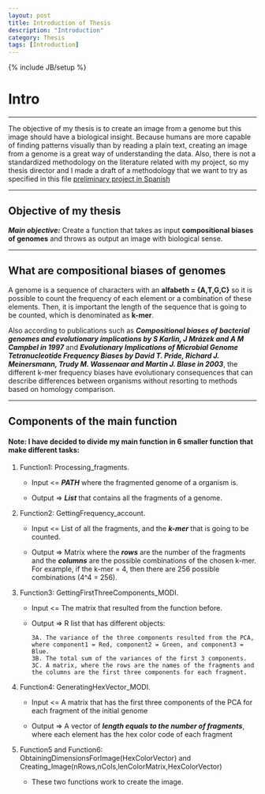 ```yaml
---
layout: post
title: Introduction of Thesis
description: "Introduction"
category: Thesis
tags: [Introduction]
---
```

{% include JB/setup %}

# Intro

------

The objective of my thesis is to create an image from a genome but this image should have a biological insight. Because humans are more capable of finding patterns visually than by reading a plain text, creating an image from a genome is a great way of understanding the data. Also, there is not a standardized methodology on the literature related with my project, so my thesis director and I made a draft of a methodology that we want to try as specified in this file [preliminary project in Spanish](/Additional_material/Preliminary_Project_Camila_Martinez.docx)

------

## Objective of my thesis

**_Main objective:_** Create a function that takes as input **compositional biases of genomes** and throws as output an image with biological sense.

------

## What are compositional biases of genomes

A genome is a sequence of characters with an **alfabeth = {A,T,G,C}** so it is possible to count the frequency of each element or a combination of these elements. Then, it is important the length of the sequence that is going to be counted, which is denominated as **k-mer**. 

Also according to publications such as **_Compositional biases of bacterial genomes and evolutionary implications by S  Karlin, J Mrázek and A M Campbel in 1997_** and **_Evolutionary Implications of Microbial Genome Tetranucleotide Frequency Biases by David T. Pride, Richard J. Meinersmann, Trudy M. Wassenaar and Martin J. Blase in 2003_**, the different k-mer frequency biases have evolutionary consequences that can describe differences between organisms without resorting to methods based on homology comparison. 

------

## Components of the main function

#### Note: I have decided to divide my main function in 6 smaller function that make different tasks:

1. Function1: Processing_fragments.
     
      * Input <= **_PATH_** where the fragmented genome of a organism is.
      
      * Output => **_List_** that contains all the fragments of a genome.

2. Function2: GettingFrequency_account.
     
      * Input <= List of all the fragments, and the **_k-mer_** that is going to be counted.
      
      * Output => Matrix where the **_rows_** are the number of the fragments and the **_columns_** are the possible combinations of the chosen k-mer. For example, if the k-mer = 4, then there are 256 possible combinations (4^4 = 256).

3. Function3: GettingFirstThreeComponents_MODI.
     
      * Input <= The matrix that resulted from the function before.
      
      * Output => R list that has different objects:

            3A. The variance of the three components resulted from the PCA, where component1 = Red, component2 = Green, and component3 = Blue.
            3B. The total sum of the variances of the first 3 components.
            3C. A matrix, where the rows are the names of the fragments and the columns are the first three components for each fragment.

4. Function4: GeneratingHexVector_MODI.
     
      * Input <= A matrix that has the first three components of the PCA for each fragment of the initial genome
      
      * Output => A vector of **_length equals to the number of fragments_**, where each element has the hex color code of each fragment

5. Function5 and Function6: ObtainingDimensionsForImage(HexColorVector) and Creating_Image(nRows,nCols,lenColorMatrix,HexColorVector)
     
      * These two functions work to create the image.













